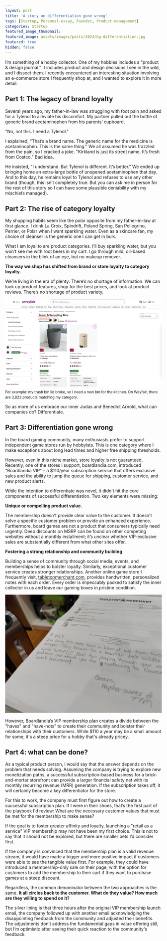 ```yaml
---
layout: post
title: 'A story on differentiation gone wrong'
tags: [Startup, Personal-essay, Founder, Product-management]
categories: Startup
featured_image_thumbnail:
featured_image: assets/images/posts/2023/bg-differentiation.jpg
featured: true
hidden: false
---
```

I’m something of a hobby collector. One of my hobbies includes a “product & design journal.” It includes product and design decisions I see in the wild, and I dissect them. I recently encountered an interesting situation involving an e-commerce store I frequently shop at, and I wanted to explore it in more detail.

## Part 1: The legacy of brand loyalty

Several years ago, my father-in-law was struggling with foot pain and asked for a Tylenol to alleviate his discomfort. My partner pulled out the bottle of generic brand acetaminophen from his parents’ cupboard.

"No, not this. I need a Tylenol."

I explained, "That’s a brand name. The generic name for the medicine is acetaminophen. This is the same thing." We all assumed he was frazzled from the pain, so I cracked a joke. "Kirkland is just its street name. It’s fresh from Costco." Bad idea.

He insisted, "I understand. But Tylenol is different. It’s better." We ended up bringing home an extra-large bottle of unopened acetaminophen that day. And to this day, he remains loyal to Tylenol and refuses to use any other brand (though, this isn’t completely true. But you can ask me in person for the rest of this story so I can have some plausible deniability with my mischiefs managed).

## Part 2: The rise of category loyalty

My shopping habits seem like the polar opposite from my father-in-law at first glance. I drink La Croix, Spindrift, Poland Spring, San Pellegrino, Perrier, or Polar when I want sparkling water. Even as a skincare fan, my choice of cleanser is the generic one I can get in bulk.

What I am loyal to are product categories. I’ll buy sparkling water, but you won’t see me with root beers in my cart. I go through mild, oil-based cleansers in the blink of an eye, but no makeup remover.

**The way we shop has shifted from brand or store loyalty to category loyalty.**

We’re living in the era of plenty: There’s no shortage of information. We can look up product features, shop for the best prices, and look at product reviews. There’s no shortage of product variety.

![Number of trash bins available for sale on Wayfair](assets/images/posts/2023/wayfair-trash.png)
<small>For example: my trash bin lid broke, so I need a new bin for the kitchen. On Wayfair, there are 3,823 products matching my category.</small>

So as more of us embrace our inner Judas and Benedict Arnold, what can companies do? Differentiate.

## Part 3: Differentiation gone wrong

In the board gaming community, many enthusiasts prefer to support independent game stores run by hobbyists. This is one category where I make exceptions about long lead times and higher free shipping thresholds.

However, even in this niche market, store loyalty is not guaranteed. Recently, one of the stores I support, boardlandia.com, introduced "Boardlandia VIP" – a $110/year subscription service that offers exclusive sales and the ability to jump the queue for shipping, customer service, and new product alerts.

While the intention to differentiate was novel, it didn't hit the core components of successful differentiation. Two key elements were missing:

**Unique or compelling product value.**

The membership doesn't provide clear value to the customer. It doesn't solve a specific customer problem or provide an enhanced experience. Furthermore, board games are not a product that consumers typically need urgently. Deep discounts on MSRP can be found on other competing websites without a monthly installment; it’s unclear whether VIP-exclusive sales are substantially different from what other sites offer.

**Fostering a strong relationship and community building**

Building a sense of community through social media, events, and memberships helps to bolster loyalty. Similarly, exceptional customer service creates stronger relationships. Another online game store I frequently visit, [tabletopmerchant.com](http://tabletopmerchant.com/), provides handwritten, personalized notes with each order. Every order is impeccably packed to satisfy the inner collector in us and leave our gaming boxes in pristine condition.

![My latest letter from owners of Tabletop Merchant from my last order](assets/images/posts/2023/tm-letter.jpg)

However, Boardlandia’s VIP membership plan creates a divide between the "haves" and "have-nots" to create their community and bolster their relationships with their customers. While $110 a year may be a small amount for some, it's a steep price for a hobby that's already pricey.

## Part 4: what can be done?

As a typical product person, I would say that the answer depends on the problem that needs solving. Assuming the company is trying to explore new monetization paths, a successful subscription-based business for a brick-and-mortar storefront can provide a larger financial safety net with its monthly recurring revenue (MRR) generation. If the subscription takes off, it will certainly become a key differentiator for the store.

For this to work, the company must first figure out how to create a successful subscription plan. If I were in their shoes, that’s the first part of the playbook I'd review: What are the necessary customer values that must be met for the membership to make sense?

If the goal is to foster greater affinity and loyalty, launching a "retail as a service" VIP membership may not have been my first choice. This is not to say that it should not be explored, but there are smaller bets I’d consider first.

If the company is convinced that the membership plan is a valid revenue stream, it would have made a bigger and more positive impact if customers were able to see the tangible value first. For example, they could have introduced a membership-only sale on their page, with the option for customers to add the membership to their cart if they want to purchase games at a steep discount.

Regardless, the common denominator between the two approaches is the same. **It all circles back to the customer. What do they value? How much are they willing to spend on it?**

The silver lining is that three hours after the original VIP membership launch email, the company followed up with another email acknowledging the disappointing feedback from the community and adjusted their benefits. The adjustments don’t address the fundamental gaps in value offering still, but I’m optimistic after seeing their quick reaction to the community's feedback.

